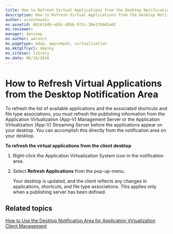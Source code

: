 ```yaml
---
title: How to Refresh Virtual Applications from the Desktop Notification Area
description: How to Refresh Virtual Applications from the Desktop Notification Area
author: aczechowski
ms.assetid: 801610d9-e89c-48bb-972c-20e37b945a02
ms.reviewer: 
manager: dansimp
ms.author: aaroncz
ms.pagetype: mdop, appcompat, virtualization
ms.mktglfcycl: deploy
ms.sitesec: library
ms.date: 06/16/2016
---
```



# How to Refresh Virtual Applications from the Desktop Notification Area


To refresh the list of available applications and the associated shortcuts and file type associations, you must refresh the publishing information from the Application Virtualization (App-V) Management Server or the Application Virtualization (App-V) Streaming Server before the applications appear on your desktop. You can accomplish this directly from the notification area on your desktop.

**To refresh the virtual applications from the client desktop**

1.  Right-click the Application Virtualization System icon in the notification area.

2.  Select **Refresh Applications** from the pop-up-menu.

    Your desktop is updated, and the client reflects any changes in applications, shortcuts, and file type associations. This applies only when a publishing server has been defined.

## Related topics


[How to Use the Desktop Notification Area for Application Virtualization Client Management](how-to-use-the-desktop-notification-area-for-application-virtualization-client-management.md)

 

 






